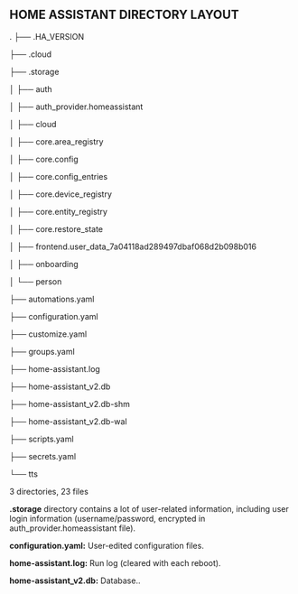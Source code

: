 ## HOME ASSISTANT DIRECTORY LAYOUT

.
├── .HA_VERSION

├── .cloud

├── .storage

│   ├── auth

│   ├── auth_provider.homeassistant

│   ├── cloud

│   ├── core.area_registry

│   ├── core.config

│   ├── core.config_entries

│   ├── core.device_registry

│   ├── core.entity_registry

│   ├── core.restore_state

│   ├── frontend.user_data_7a04118ad289497dbaf068d2b098b016

│   ├── onboarding

│   └── person

├── automations.yaml

├── configuration.yaml

├── customize.yaml

├── groups.yaml

├── home-assistant.log

├── home-assistant_v2.db

├── home-assistant_v2.db-shm

├── home-assistant_v2.db-wal

├── scripts.yaml

├── secrets.yaml

└── tts

3 directories, 23 files



**.storage** directory contains a lot of user-related information, including user login information (username/password, encrypted in auth_provider.homeassistant file).

**configuration.yaml:** User-edited configuration files.

**home-assistant.log:** Run log (cleared with each reboot).

**home-assistant_v2.db:** Database..


